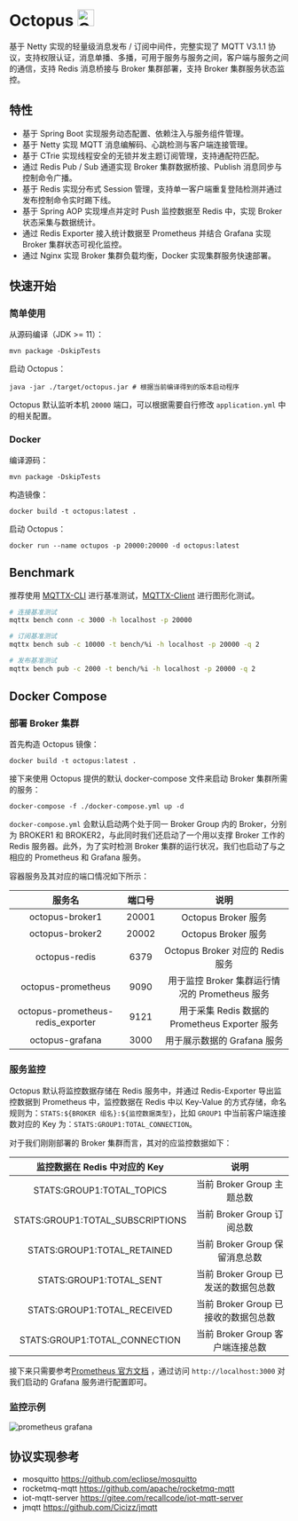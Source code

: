 # Octopus <img src="https://raw.githubusercontent.com/Tarikul-Islam-Anik/Animated-Fluent-Emojis/master/Emojis/Animals/Octopus.png" alt="Octopus" width="30" height="30"/>

基于 Netty 实现的轻量级消息发布 / 订阅中间件，完整实现了 MQTT V3.1.1 协议，支持权限认证，消息单播、多播，可用于服务与服务之间，客户端与服务之间的通信，支持
Redis 消息桥接与 Broker 集群部署，支持 Broker 集群服务状态监控。

## 特性

- 基于 Spring Boot 实现服务动态配置、依赖注入与服务组件管理。
- 基于 Netty 实现 MQTT 消息编解码、心跳检测与客户端连接管理。
- 基于 CTrie 实现线程安全的无锁并发主题订阅管理，支持通配符匹配。
- 通过 Redis Pub / Sub 通道实现 Broker 集群数据桥接、Publish 消息同步与控制命令广播。
- 基于 Redis 实现分布式 Session 管理，支持单一客户端重复登陆检测并通过发布控制命令实时踢下线。
- 基于 Spring AOP 实现埋点并定时 Push 监控数据至 Redis 中，实现 Broker 状态采集与数据统计。
- 通过 Redis Exporter 接入统计数据至 Prometheus 并结合 Grafana 实现 Broker 集群状态可视化监控。
- 通过 Nginx 实现 Broker 集群负载均衡，Docker 实现集群服务快速部署。

## 快速开始

### 简单使用

从源码编译（JDK >= 11）：

```shell
mvn package -DskipTests
```

启动 Octopus：

```shell
java -jar ./target/octopus.jar # 根据当前编译得到的版本启动程序
```

Octopus 默认监听本机 `20000` 端口，可以根据需要自行修改 `application.yml` 中的相关配置。

### Docker

编译源码：

```shell
mvn package -DskipTests
```

构造镜像：

```shell
docker build -t octopus:latest .
```

启动 Octopus：

```shell
docker run --name octupos -p 20000:20000 -d octopus:latest
```

## Benchmark

推荐使用 [MQTTX-CLI](https://mqttx.app/cli) 进行基准测试，[MQTTX-Client](https://mqttx.app/) 进行图形化测试。

```bash
# 连接基准测试
mqttx bench conn -c 3000 -h localhost -p 20000

# 订阅基准测试
mqttx bench sub -c 10000 -t bench/%i -h localhost -p 20000 -q 2

# 发布基准测试
mqttx bench pub -c 2000 -t bench/%i -h localhost -p 20000 -q 2
```

## Docker Compose

### 部署 Broker 集群

首先构造 Octopus 镜像：

```shell
docker build -t octopus:latest .
```

接下来使用 Octopus 提供的默认 docker-compose 文件来启动 Broker 集群所需的服务：

```shell
docker-compose -f ./docker-compose.yml up -d
```

`docker-compose.yml` 会默认启动两个处于同一 Broker Group 内的 Broker，分别为 BROKER1 和 BROKER2，与此同时我们还启动了一个用以支撑
Broker 工作的 Redis 服务器。此外，为了实时检测 Broker 集群的运行状况，我们也启动了与之相应的 Prometheus 和 Grafana 服务。

容器服务及其对应的端口情况如下所示：

|                服务名                |  端口号  |                  说明                   |
|:---------------------------------:|:-----:|:-------------------------------------:|
|          octopus-broker1          | 20001 |           Octopus Broker 服务           |
|          octopus-broker2          | 20002 |           Octopus Broker 服务           |
|           octopus-redis           | 6379  |      Octopus Broker 对应的 Redis 服务      |
|        octopus-prometheus         | 9090  |   用于监控 Broker 集群运行情况的 Prometheus 服务   |
| octopus-prometheus-redis_exporter | 9121  | 用于采集 Redis 数据的 Prometheus Exporter 服务 |
|          octopus-grafana          | 3000  |          用于展示数据的 Grafana 服务           |

### 服务监控

Octopus 默认将监控数据存储在 Redis 服务中，并通过 Redis-Exporter 导出监控数据到 Prometheus 中，监控数据在 Redis 中以
Key-Value 的方式存储，命名规则为：`STATS:${BROKER 组名}:${监控数据类型}`，比如 `GROUP1` 中当前客户端连接数对应的 Key
为：`STATS:GROUP1:TOTAL_CONNECTION`。

对于我们刚刚部署的 Broker 集群而言，其对的应监控数据如下：

|       监控数据在 Redis 中对应的 Key       |            说明             |
|:--------------------------------:|:-------------------------:|
|    STATS:GROUP1:TOTAL_TOPICS     |   当前 Broker Group 主题总数    |
| STATS:GROUP1:TOTAL_SUBSCRIPTIONS |   当前 Broker Group 订阅总数    |
|   STATS:GROUP1:TOTAL_RETAINED    |  当前 Broker Group 保留消息总数   |
|     STATS:GROUP1:TOTAL_SENT      | 当前 Broker Group 已发送的数据包总数 |
|   STATS:GROUP1:TOTAL_RECEIVED    | 当前 Broker Group 已接收的数据包总数 |
|  STATS:GROUP1:TOTAL_CONNECTION   |  当前 Broker Group 客户端连接总数  |

接下来只需要参考[Prometheus 官方文档](https://prometheus.io/docs/visualization/grafana/)
，通过访问 `http://localhost:3000` 对我们启动的 Grafana 服务进行配置即可。

### 监控示例

![prometheus grafana](https://user-images.githubusercontent.com/42486690/227205714-9218fd04-0998-4626-a499-735b4438ea75.png)

## 协议实现参考

- mosquitto https://github.com/eclipse/mosquitto
- rocketmq-mqtt https://github.com/apache/rocketmq-mqtt
- iot-mqtt-server https://gitee.com/recallcode/iot-mqtt-server
- jmqtt https://github.com/Cicizz/jmqtt
